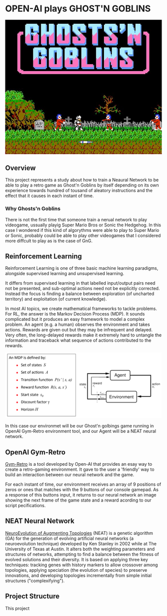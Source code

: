 # OPEN-AI plays GHOST'N GOBLINS
![Ghost'N'Goblins](Images/gng-cover.jpg)

## Overview

This project represents a study about how to train a Neaural Network to be able to play a retro game as Ghost'n Goblins by itself depending on its own experience towards hundred of tousand of aleatory instructions and the effect that it causes in each instant of time. 

### Why Ghosts'n Goblins

There is not the first time that someone train a nerual network to play videogame, ussually playig Super Mario Bros or Sonic the Hedgehog.
In this case I wondered if this kind of algorythms were able to play to Super Mario or Sonic, probably could be able to play other videogames that I considered more diffcult to play as is the case of GnG.

## Reinforcement Learning

Reinforcement Learning is one of three basic machine learning paradigms, alongside supervised learning and unsupervised learning.

 It differs from supervised learning in that labelled input/output pairs need not be presented, and sub-optimal actions need not be explicitly corrected. Instead the focus is finding a balance between exploration (of uncharted territory) and exploitation (of current knowledge).

 In most AI topics, we create mathematical frameworks to tackle problems. For RL, the answer is the Markov Decision Process (MDP). It sounds complicated but it produces an easy framework to model a complex problem. An agent (e.g. a human) observes the environment and takes actions. Rewards are given out but they may be infrequent and delayed. Very often, the long-delayed rewards make it extremely hard to untangle the information and traceback what sequence of actions contributed to the rewards.

 ![MDP](./Images/MDP.png)

 In this case our environmet will be our Ghost'n golbings game running in OpenAI Gym-Retro environment tool, and our Agent will be a NEAT neural network.


 ## OpenAI Gym-Retro
 [Gym-Retro](https://buildmedia.readthedocs.org/media/pdf/retro/latest/retro.pdf) is a tool developed by Open-AI that provides an esay way to create a retro-gaming environment. It gave to the user a 'friendly' way to build an interaction between our neural network and the game.

 For each instant of time, our environment receives an array of 9 positions of zeros or ones that matches with the 9 buttons of our console gamepad. As a response of this buttons input, it returns to our neural network an image showing the next frame of the game state and a reward acording to our script pecifications.

 ## NEAT Neural Network
[NeuroEvolution of Augmenting Topologies](http://nn.cs.utexas.edu/downloads/papers/stanley.cec02.pdf) (NEAT) is a genetic algorithm (GA) for the generation of evolving artificial neural networks (a neuroevolution technique) developed by Ken Stanley in 2002 while at The University of Texas at Austin. It alters both the weighting parameters and structures of networks, attempting to find a balance between the fitness of evolved solutions and their diversity. It is based on applying three key techniques: tracking genes with history markers to allow crossover among topologies, applying speciation (the evolution of species) to preserve innovations, and developing topologies incrementally from simple initial structures ("complexifying"). 

## Project Structure
This project 

 




 
